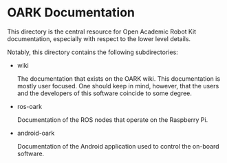 # OARK Documentation #

This directory is the central resource for Open Academic Robot Kit 
documentation, especially with respect to the lower level details.

Notably, this directory contains the following subdirectories:

*   wiki

    The documentation that exists on the OARK wiki. This documentation is
mostly user focused. One should keep in mind, however, that the users and the
developers of this software coincide to some degree.

*   ros-oark

    Documentation of the ROS nodes that operate on the Raspberry Pi.

*   android-oark

    Documentation of the Android application used to control the on-board
software.

